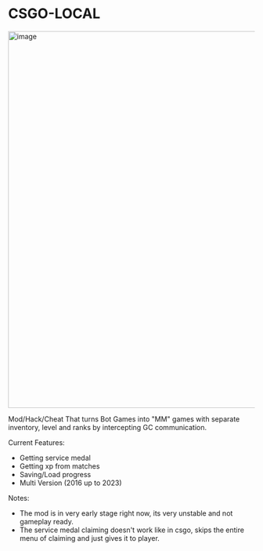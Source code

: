 # CSGO-LOCAL
<img width="1027" height="768" alt="image" src="https://github.com/user-attachments/assets/2512fbac-e5fd-44d8-af16-89ca79727a9f" />

Mod/Hack/Cheat That turns Bot Games into "MM" games with separate inventory, level and ranks by intercepting GC communication.

Current Features:
- Getting service medal
- Getting xp from matches
- Saving/Load progress
- Multi Version (2016 up to 2023)

Notes:
- The mod is in very early stage right now, its very unstable and not gameplay ready.
- The service medal claiming doesn't work like in csgo, skips the entire menu of claiming and just gives it to player.
